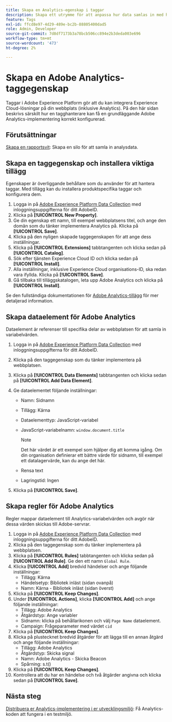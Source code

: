 ```yaml
---
title: Skapa en Analytics-egenskap i taggar
description: Skapa ett utrymme för att anpassa hur data samlas in med hjälp av taggar.
feature: Tags
exl-id: ffcd8e97-4d29-489e-bc2b-88805400dad5
role: Admin, Developer
source-git-commit: 7d8df7173b3a78bcb506cc894e2b3deda003e696
workflow-type: tm+mt
source-wordcount: '473'
ht-degree: 2%

---
```


# Skapa en Adobe Analytics-taggegenskap

Taggar i Adobe Experience Platform gör att du kan integrera Experience Cloud-lösningar på din webbplats (inklusive Analytics). På den här sidan beskrivs särskilt hur en tagghanterare kan få en grundläggande Adobe Analytics-implementering korrekt konfigurerad.

## Förutsättningar

[Skapa en rapportsvit](/help/admin/admin/c-manage-report-suites/c-new-report-suite/t-create-a-report-suite.md): Skapa en silo för att samla in analysdata.

## Skapa en taggegenskap och installera viktiga tillägg

Egenskaper är överliggande behållare som du använder för att hantera taggar. Med tillägg kan du installera produktspecifika taggar och konfigurera dem.

1. Logga in på [Adobe Experience Platform Data Collection](https://experience.adobe.com/data-collection) med inloggningsuppgifterna för ditt AdobeID.
1. Klicka på **[!UICONTROL New Property]**.
1. Ge din egenskap ett namn, till exempel webbplatsens titel, och ange den domän som du tänker implementera Analytics på. Klicka på **[!UICONTROL Save]**.
1. Klicka på den nyligen skapade taggegenskapen för att ange dess inställningar.
1. Klicka på **[!UICONTROL Extensions]** tabbtangenten och klicka sedan på **[!UICONTROL Catalog]**.
1. Sök efter tjänsten Experience Cloud ID och klicka sedan på **[!UICONTROL Install]**.
1. Alla inställningar, inklusive Experience Cloud organisations-ID, ska redan vara ifyllda. Klicka på **[!UICONTROL Save]**.
1. Gå tillbaka till tilläggskatalogen, leta upp Adobe Analytics och klicka på **[!UICONTROL Install]**.

Se den fullständiga dokumentationen för [Adobe Analytics-tillägg](https://experienceleague.adobe.com/docs/experience-platform/tags/extensions/adobe/analytics/overview.html) för mer detaljerad information.

## Skapa dataelement för Adobe Analytics

Dataelement är referenser till specifika delar av webbplatsen för att samla in variabelvärden.

1. Logga in på [Adobe Experience Platform Data Collection](https://experience.adobe.com/data-collection) med inloggningsuppgifterna för ditt AdobeID.
1. Klicka på den taggegenskap som du tänker implementera på webbplatsen.
1. Klicka på **[!UICONTROL Data Elements]** tabbtangenten och klicka sedan på **[!UICONTROL Add Data Element]**.
1. Ge dataelementet följande inställningar:

   * Namn: Sidnamn
   * Tillägg: Kärna
   * Dataelementtyp: JavaScript-variabel
   * JavaScript-variabelnamn: `window.document.title`

     >[!NOTE]
     >
     >Det här värdet är ett exempel som hjälper dig att komma igång. Om din organisation definierar ett bättre värde för sidnamn, till exempel ett datalagervärde, kan du ange det här.
   * Rensa text
   * Lagringstid: Ingen
1. Klicka på **[!UICONTROL Save]**.

## Skapa regler för Adobe Analytics

Regler mappar dataelement till Analytics-variabelvärden och avgör när dessa värden skickas till Adobe-servrar.

1. Logga in på [Adobe Experience Platform Data Collection](https://experience.adobe.com/data-collection) med inloggningsuppgifterna för ditt AdobeID.
1. Klicka på den taggegenskap som du tänker implementera på webbplatsen.
1. Klicka på **[!UICONTROL Rules]** tabbtangenten och klicka sedan på **[!UICONTROL Add Rule]**. Ge den ett namn `Global Rule`.
1. Klicka **[!UICONTROL Add]** bredvid händelser och ange följande inställningar:
   * Tillägg: Kärna
   * Händelsetyp: Bibliotek inläst (sidan ovanpå)
   * Namn: Kärna - Bibliotek inläst (sidan överst)
1. Klicka på **[!UICONTROL Keep Changes]**.
1. Under **[!UICONTROL Actions]**, klicka **[!UICONTROL Add]** och ange följande inställningar:
   * Tillägg: Adobe Analytics
   * Åtgärdstyp: Ange variabler
   * Sidnamn: klicka på behållarikonen och välj `Page Name` dataelement.
   * Campaign: Frågeparameter med värdet `cid`
1. Klicka på **[!UICONTROL Keep Changes]**.
1. Klicka på plustecknet bredvid åtgärder för att lägga till en annan åtgärd och ange följande inställningar:
   * Tillägg: Adobe Analytics
   * Åtgärdstyp: Skicka signal
   * Namn: Adobe Analytics - Skicka Beacon
   * Spårning: s.t()
1. Klicka på **[!UICONTROL Keep Changes]**.
1. Kontrollera att du har en händelse och två åtgärder angivna och klicka sedan på **[!UICONTROL Save]**.

## Nästa steg

[Distribuera er Analytics-implementering i er utvecklingsmiljö](deploy-dev.md): Få Analytics-koden att fungera i en testmiljö.

